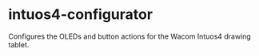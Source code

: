 # intuos4-configurator
Configures the OLEDs and button actions for the Wacom Intuos4 drawing tablet.
